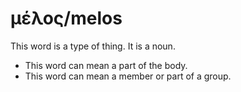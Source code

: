 # μέλος/melos
This word is a type of thing. It is a noun. 

* This word can mean a part of the body. 
* This word can mean a member or part of a group.
